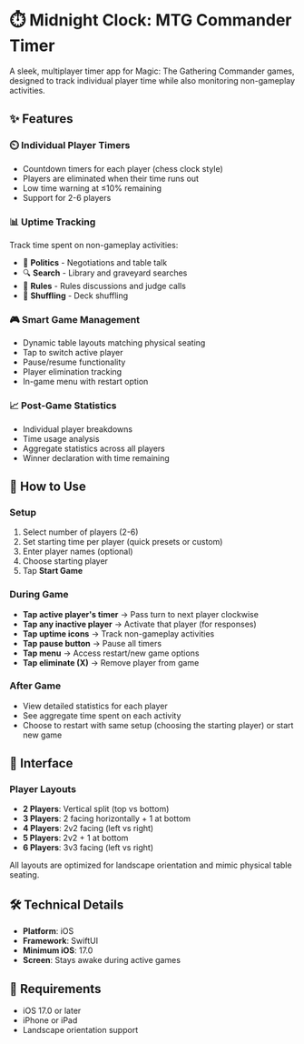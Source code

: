 # ⏱️ Midnight Clock: MTG Commander Timer

A sleek, multiplayer timer app for Magic: The Gathering Commander games, designed to track individual player time while also monitoring non-gameplay activities.

## ✨ Features

### ⏲️ Individual Player Timers
- Countdown timers for each player (chess clock style)
- Players are eliminated when their time runs out
- Low time warning at ≤10% remaining
- Support for 2-6 players

### 📊 Uptime Tracking
Track time spent on non-gameplay activities:
- 💬 **Politics** - Negotiations and table talk
- 🔍 **Search** - Library and graveyard searches
- 📖 **Rules** - Rules discussions and judge calls
- 🔀 **Shuffling** - Deck shuffling

### 🎮 Smart Game Management
- Dynamic table layouts matching physical seating
- Tap to switch active player
- Pause/resume functionality
- Player elimination tracking
- In-game menu with restart option

### 📈 Post-Game Statistics
- Individual player breakdowns
- Time usage analysis
- Aggregate statistics across all players
- Winner declaration with time remaining

## 🎯 How to Use

### Setup
1. Select number of players (2-6)
2. Set starting time per player (quick presets or custom)
3. Enter player names (optional)
4. Choose starting player
5. Tap **Start Game**

### During Game
- **Tap active player's timer** → Pass turn to next player clockwise
- **Tap any inactive player** → Activate that player (for responses)
- **Tap uptime icons** → Track non-gameplay activities
- **Tap pause button** → Pause all timers
- **Tap menu** → Access restart/new game options
- **Tap eliminate (X)** → Remove player from game

### After Game
- View detailed statistics for each player
- See aggregate time spent on each activity
- Choose to restart with same setup (choosing the starting player) or start new game

## 🎨 Interface

### Player Layouts
- **2 Players**: Vertical split (top vs bottom)
- **3 Players**: 2 facing horizontally + 1 at bottom
- **4 Players**: 2v2 facing (left vs right)
- **5 Players**: 2v2 + 1 at bottom
- **6 Players**: 3v3 facing (left vs right)

All layouts are optimized for landscape orientation and mimic physical table seating.

## 🛠️ Technical Details

- **Platform**: iOS
- **Framework**: SwiftUI
- **Minimum iOS**: 17.0
- **Screen**: Stays awake during active games

## 📱 Requirements

- iOS 17.0 or later
- iPhone or iPad
- Landscape orientation support
